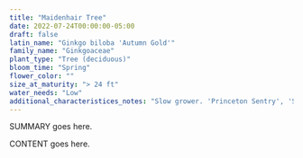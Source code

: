 ```yaml
---
title: "Maidenhair Tree"
date: 2022-07-24T00:00:00-05:00
draft: false
latin_name: "Ginkgo biloba 'Autumn Gold'"
family_name: "Ginkgoaceae"
plant_type: "Tree (deciduous)"
bloom_time: "Spring"
flower_color: ""
size_at_maturity: "> 24 ft"
water_needs: "Low"
additional_characteristices_notes: "Slow grower. 'Princeton Sentry', 'Saratoga' another variety."
---
```


SUMMARY goes here.

<!--more-->

CONTENT goes here.